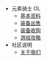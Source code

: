 
* 元素骑士 OL
	* [基本资料](zh-cn/genso_base.md)
	* [装备出售](zh-cn/huoju.md)
	* [装备收购](zh-cn/huoju.md)
	* [游戏攻略](zh-cn/erzhiguo.md)
* 社区说明
	* [关于我们](zh-cn/petarush.md)
